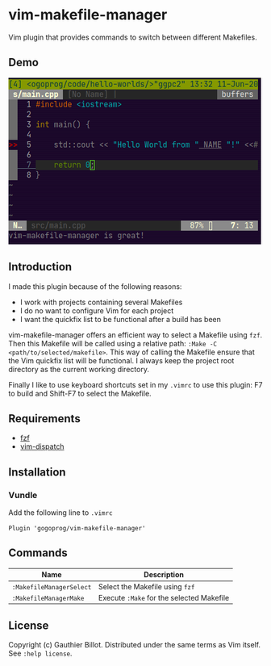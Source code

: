 # vim-makefile-manager

Vim plugin that provides commands to switch between different Makefiles.

## Demo

![Image](https://github.com/gogoprog/vim-makefile-manager/raw/master/demo.gif)

## Introduction

I made this plugin because of the following reasons:
- I work with projects containing several Makefiles
- I do no want to configure Vim for each project
- I want the quickfix list to be functional after a build has been

vim-makefile-manager offers an efficient way to select a Makefile using `fzf`. Then this Makefile will be called using a relative path: `:Make -C <path/to/selected/makefile>`.  This way of calling the Makefile ensure that the Vim quickfix list will be functional. I always keep the project root directory as the current working directory.

Finally I like to use keyboard shortcuts set in my `.vimrc` to use this plugin: F7 to build and Shift-F7 to select the Makefile.

## Requirements

  * [fzf](https://github.com/junegunn/fzf)
  * [vim-dispatch](https://github.com/tpope/vim-dispatch)

## Installation

### Vundle

Add the following line to ```.vimrc```

    Plugin 'gogoprog/vim-makefile-manager'

## Commands

| Name                  | Description                             |
|-----------------------|-----------------------------------------|
| `:MakefileManagerSelect` | Select the Makefile using `fzf`         |
| `:MakefileManagerMake`   | Execute `:Make` for the selected Makefile |


## License

Copyright (c) Gauthier Billot.  Distributed under the same terms as Vim itself.
See `:help license`.
